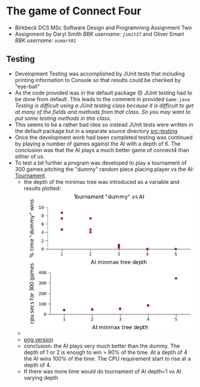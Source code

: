 # The game of Connect Four
* Birkbeck DCS MSc Software Design and Programming Assignment Two
* Assignment by  Daryl Smith *BBK username: `jsmit37`* and Oliver Smart  *BBK username: `osmart01`*


## Testing
* Development Testing was accomplished by JUnit tests that including printing information to Console 
so that results could be checked by "eye-ball"
* As the code provided was in the default package :disappointed: JUnit testing had to be done from default. This leads to the comment
in provided `Game.java`  *Testing is difficult using a JUnit testing class because it is difficult to get at many of the fields and methods from that class. So you may want to put some testing methods in this class.*
* This seems to be a rather bad idea so instead JUnit tests were written in the default package but in a separate source directory
[src-testing](src-testing)
* Once the development work had been completed testing was continued by playing a number of games against the AI with a depth of 6. The conclusion was that the AI plays a much better game of connect4 than either of us.
* To test a bit further a program was developed to play a tournament of 300 games pitching the "dummy" random piece placing player vs the AI: [Tournament](src-testing/Tournament.java).
  * the depth of the minimax tree was introduced as a variable and results plotted:
  * ![Image](test-results/Tournament_dummy_vs_ai.png?raw=true)
  * [png version](test-results/Tournament_dummy_vs_ai.png)
  * conclusion: the AI plays very much better than the dummy. The depth of 1 or 2 is enough to win > 90% of the time. At a depth of 4
    the AI wins 100% of the time. The CPU requirement start to rise at a depth of 4.
  * If there was more time would do tournament of AI depth=1 vs AI varying depth


        
